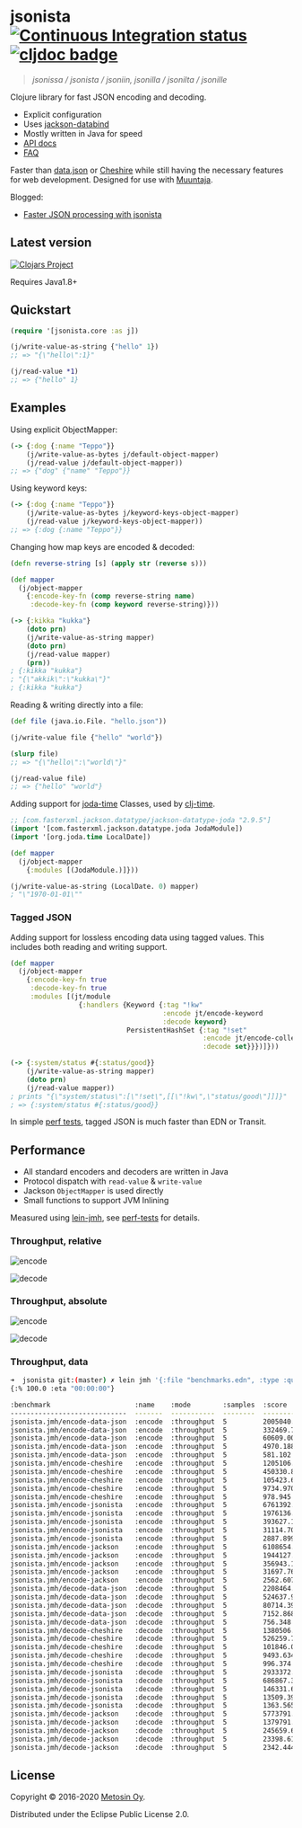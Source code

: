 # jsonista [![Continuous Integration status](https://github.com/metosin/jsonista/workflows/Run%20tests/badge.svg?event=push)](https://github.com/metosin/jsonista/actions) [![cljdoc badge](https://cljdoc.xyz/badge/metosin/jsonista)](https://cljdoc.xyz/d/metosin/jsonista/CURRENT)

> *jsonissa / jsonista / jsoniin, jsonilla / jsonilta / jsonille*

Clojure library for fast JSON encoding and decoding.

* Explicit configuration
* Uses [jackson-databind](https://github.com/FasterXML/jackson-databind)
* Mostly written in Java for speed
* [API docs](https://cljdoc.org/d/metosin/jsonista/CURRENT/api/jsonista)
* [FAQ](https://cljdoc.org/d/metosin/jsonista/CURRENT/doc/frequently-asked-questions)

Faster than [data.json](https://github.com/clojure/data.json) or [Cheshire](https://github.com/dakrone/cheshire) while still having the necessary features for web development. Designed for use with [Muuntaja](https://github.com/metosin/muuntaja).

Blogged:
* [Faster JSON processing with jsonista](http://www.metosin.fi/blog/faster-json-processing-with-jsonista/)

## Latest version

[![Clojars Project](http://clojars.org/metosin/jsonista/latest-version.svg)](http://clojars.org/metosin/jsonista)

Requires Java1.8+

## Quickstart

```clojure
(require '[jsonista.core :as j])

(j/write-value-as-string {"hello" 1})
;; => "{\"hello\":1}"

(j/read-value *1)
;; => {"hello" 1}
```

## Examples

Using explicit ObjectMapper:

```clj
(-> {:dog {:name "Teppo"}}
    (j/write-value-as-bytes j/default-object-mapper)
    (j/read-value j/default-object-mapper))
;; => {"dog" {"name" "Teppo"}}
```

Using keyword keys:

```clj
(-> {:dog {:name "Teppo"}}
    (j/write-value-as-bytes j/keyword-keys-object-mapper)
    (j/read-value j/keyword-keys-object-mapper))
;; => {:dog {:name "Teppo"}}
```

Changing how map keys are encoded & decoded:

```clojure
(defn reverse-string [s] (apply str (reverse s)))

(def mapper
  (j/object-mapper
    {:encode-key-fn (comp reverse-string name)
     :decode-key-fn (comp keyword reverse-string)}))

(-> {:kikka "kukka"}
    (doto prn)
    (j/write-value-as-string mapper)
    (doto prn)
    (j/read-value mapper)
    (prn))
; {:kikka "kukka"}
; "{\"akkik\":\"kukka\"}"
; {:kikka "kukka"}
```

Reading & writing directly into a file:

```clojure
(def file (java.io.File. "hello.json"))

(j/write-value file {"hello" "world"})

(slurp file)
;; => "{\"hello\":\"world\"}"

(j/read-value file)
;; => {"hello" "world"}
```

Adding support for [joda-time](http://www.joda.org/joda-time) Classes, used by [clj-time](https://github.com/clj-time/clj-time).

```clj
;; [com.fasterxml.jackson.datatype/jackson-datatype-joda "2.9.5"]
(import '[com.fasterxml.jackson.datatype.joda JodaModule])
(import '[org.joda.time LocalDate])

(def mapper
  (j/object-mapper
    {:modules [(JodaModule.)]}))

(j/write-value-as-string (LocalDate. 0) mapper)
; "\"1970-01-01\""
```

### Tagged JSON

Adding support for lossless encoding data using tagged values. This
includes both reading and writing support.

```clj
(def mapper
  (j/object-mapper
    {:encode-key-fn true
     :decode-key-fn true
     :modules [(jt/module
                 {:handlers {Keyword {:tag "!kw"
                                      :encode jt/encode-keyword
                                      :decode keyword}
                             PersistentHashSet {:tag "!set"
                                                :encode jt/encode-collection
                                                :decode set}}})]}))

(-> {:system/status #{:status/good}}
    (j/write-value-as-string mapper)
    (doto prn)
    (j/read-value mapper))
; prints "{\"system/status\":[\"!set\",[[\"!kw\",\"status/good\"]]]}"
; => {:system/status #{:status/good}}
```

In simple [perf tests](https://github.com/metosin/jsonista/blob/master/test/jsonista/json_perf_test.clj), tagged JSON is much faster than EDN or Transit.

## Performance

* All standard encoders and decoders are written in Java
* Protocol dispatch with `read-value` & `write-value`
* Jackson `ObjectMapper` is used directly
* Small functions to support JVM Inlining

Measured using [lein-jmh](https://github.com/jgpc42/lein-jmh),
see [perf-tests](/test/jsonista/jmh.clj) for details.

### Throughput, relative

![encode](/docs/json-encode.png)

![decode](/docs/json-decode.png)

### Throughput, absolute

![encode](/docs/json-encode-t.png)

![decode](/docs/json-decode-t.png)

### Throughput, data

```bash
➜  jsonista git:(master) ✗ lein jmh '{:file "benchmarks.edn", :type :quick, :format :table}'
{:% 100.0 :eta "00:00:00"}

:benchmark                     :name    :mode        :samples  :score              :score-error  :params
-----------------------------  -------  -----------  --------  ------------------  ------------  --------------
jsonista.jmh/encode-data-json  :encode  :throughput  5         2005040.000  ops/s  18641.040     {:size "10b"}
jsonista.jmh/encode-data-json  :encode  :throughput  5         332469.712   ops/s  58885.657     {:size "100b"}
jsonista.jmh/encode-data-json  :encode  :throughput  5         60609.008    ops/s  11476.851     {:size "1k"}
jsonista.jmh/encode-data-json  :encode  :throughput  5         4970.188     ops/s  638.168       {:size "10k"}
jsonista.jmh/encode-data-json  :encode  :throughput  5         581.102      ops/s  5.168         {:size "100k"}
jsonista.jmh/encode-cheshire   :encode  :throughput  5         1205106.095  ops/s  42282.531     {:size "10b"}
jsonista.jmh/encode-cheshire   :encode  :throughput  5         450330.840   ops/s  23666.810     {:size "100b"}
jsonista.jmh/encode-cheshire   :encode  :throughput  5         105423.654   ops/s  8408.732      {:size "1k"}
jsonista.jmh/encode-cheshire   :encode  :throughput  5         9734.970     ops/s  118.249       {:size "10k"}
jsonista.jmh/encode-cheshire   :encode  :throughput  5         978.945      ops/s  8.672         {:size "100k"}
jsonista.jmh/encode-jsonista   :encode  :throughput  5         6761392.263  ops/s  113396.242    {:size "10b"}
jsonista.jmh/encode-jsonista   :encode  :throughput  5         1976136.012  ops/s  50656.525     {:size "100b"}
jsonista.jmh/encode-jsonista   :encode  :throughput  5         393627.163   ops/s  4972.565      {:size "1k"}
jsonista.jmh/encode-jsonista   :encode  :throughput  5         31114.706    ops/s  557.984       {:size "10k"}
jsonista.jmh/encode-jsonista   :encode  :throughput  5         2887.899     ops/s  59.618        {:size "100k"}
jsonista.jmh/encode-jackson    :encode  :throughput  5         6108654.930  ops/s  2090135.205   {:size "10b"}
jsonista.jmh/encode-jackson    :encode  :throughput  5         1944127.861  ops/s  431031.615    {:size "100b"}
jsonista.jmh/encode-jackson    :encode  :throughput  5         356943.193   ops/s  3977.765      {:size "1k"}
jsonista.jmh/encode-jackson    :encode  :throughput  5         31697.766    ops/s  1753.636      {:size "10k"}
jsonista.jmh/encode-jackson    :encode  :throughput  5         2562.607     ops/s  177.252       {:size "100k"}
jsonista.jmh/decode-data-json  :decode  :throughput  5         2208464.243  ops/s  187701.406    {:size "10b"}
jsonista.jmh/decode-data-json  :decode  :throughput  5         524637.916   ops/s  28974.507     {:size "100b"}
jsonista.jmh/decode-data-json  :decode  :throughput  5         80714.396    ops/s  4794.186      {:size "1k"}
jsonista.jmh/decode-data-json  :decode  :throughput  5         7152.868     ops/s  882.978       {:size "10k"}
jsonista.jmh/decode-data-json  :decode  :throughput  5         756.348      ops/s  77.543        {:size "100k"}
jsonista.jmh/decode-cheshire   :decode  :throughput  5         1380506.771  ops/s  61626.508     {:size "10b"}
jsonista.jmh/decode-cheshire   :decode  :throughput  5         526259.733   ops/s  8367.880      {:size "100b"}
jsonista.jmh/decode-cheshire   :decode  :throughput  5         101846.083   ops/s  1052.037      {:size "1k"}
jsonista.jmh/decode-cheshire   :decode  :throughput  5         9493.634     ops/s  177.983       {:size "10k"}
jsonista.jmh/decode-cheshire   :decode  :throughput  5         996.374      ops/s  12.745        {:size "100k"}
jsonista.jmh/decode-jsonista   :decode  :throughput  5         2933372.525  ops/s  40995.514     {:size "10b"}
jsonista.jmh/decode-jsonista   :decode  :throughput  5         686867.379   ops/s  3734.473      {:size "100b"}
jsonista.jmh/decode-jsonista   :decode  :throughput  5         146331.608   ops/s  1187.801      {:size "1k"}
jsonista.jmh/decode-jsonista   :decode  :throughput  5         13509.398    ops/s  248.500       {:size "10k"}
jsonista.jmh/decode-jsonista   :decode  :throughput  5         1363.565     ops/s  10.496        {:size "100k"}
jsonista.jmh/decode-jackson    :decode  :throughput  5         5773791.401  ops/s  31457.861     {:size "10b"}
jsonista.jmh/decode-jackson    :decode  :throughput  5         1379791.334  ops/s  370113.189    {:size "100b"}
jsonista.jmh/decode-jackson    :decode  :throughput  5         245659.626   ops/s  12711.129     {:size "1k"}
jsonista.jmh/decode-jackson    :decode  :throughput  5         23398.618    ops/s  2886.782      {:size "10k"}
jsonista.jmh/decode-jackson    :decode  :throughput  5         2342.444     ops/s  155.288       {:size "100k"}
```

## License

Copyright &copy; 2016-2020 [Metosin Oy](http://www.metosin.fi).

Distributed under the Eclipse Public License 2.0.
